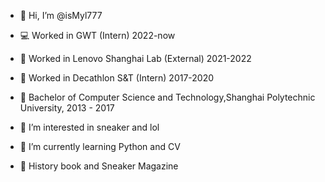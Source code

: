 - 👋 Hi, I’m @isMyl777

- 💻 Worked in GWT (Intern) 2022-now
- 🔭 Worked in Lenovo Shanghai Lab (External) 2021-2022
- 🌱 Worked in Decathlon S&T (Intern) 2017-2020
- 👯 Bachelor of Computer Science and Technology,Shanghai Polytechnic University, 2013 - 2017
- 👀 I’m interested in sneaker and lol
- 🌱 I’m currently learning Python and CV
- 📔 History book and Sneaker Magazine

<!---
isMyl777/isMyl777 is a ✨ special ✨ repository because its `README.md` (this file) appears on your GitHub profile.
You can click the Preview link to take a look at your changes.
--->
